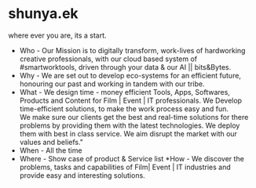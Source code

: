 # shunya.ek
 where ever you are, its a start.
 
* Who - 
Our Mission is to digitally transform, work-lives of hardworking creative professionals, with our cloud based system of #smartworktools, driven through your data & our AI || bits&Bytes.
* Why - 	We are set out to develop eco-systems for an efficient future, honouring our past and working in tandem with our tribe.
* What - 	We design time - money efficient Tools, Apps, Softwares, Products and Content for Film | Event | IT professionals. 
          We Develop time-efficient solutions, to make the work process easy and fun.  
          We make sure our clients get the best and real-time solutions for there problems by providing them with the latest technologies.
          We deploy them with best in class service.
         We  aim disrupt the market with our values and beliefs."
* When - 	All the time
* Where	- Show case of product & Service list
*How	 - We discover the problems, tasks and capabilities of Film| Event | IT industries and provide easy and interesting solutions.
